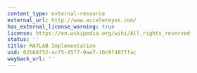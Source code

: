 ```yaml
---
content_type: external-resource
external_url: http://www.accelereyes.com/
has_external_license_warning: true
license: https://en.wikipedia.org/wiki/All_rights_reserved
status: ''
title: MATLAB Implementation
uid: 02b64f52-acf5-45f7-9ae7-10c9f487ffac
wayback_url: ''
---
```

